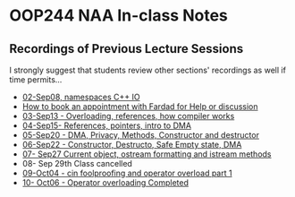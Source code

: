 # OOP244 NAA In-class Notes
## Recordings of Previous Lecture Sessions
I strongly suggest that students review other sections' recordings as well if time permits...

- [02-Sep08, namespaces C++ IO](https://youtu.be/M65ko09vFkg)
- [How to book an appointment with Fardad for Help or discussion](https://youtu.be/4pnVGeDpTck)
- [03-Sep13 - Overloading, references, how compiler works](https://youtu.be/hY-M7AyqLJU)
- [04-Sep15- References, pointers, intro to DMA](https://youtu.be/DEzuQi3Q3Yc)
- [05-Sep20 - DMA, Privacy, Methods, Constructor and destructor](https://youtu.be/jn0N345lNpM)
- [06-Sep22 - Constructor, Destructo, Safe Empty state, DMA](https://youtu.be/7P5PXtMaNQU)
- [07- Sep27 Current object, ostream formatting and istream methods](https://youtu.be/lSY0t9Va_j8?si=voZF78a7kmaxmFGf)
- 08- Sep 29th Class cancelled
- [09-Oct04 - cin foolproofing and operator overload part 1](https://youtu.be/VlcH68UGvWs?si=Ett5uAZvotgBDh65)
- [10- Oct06 - Operator overloading Completed](https://youtu.be/FzShHtLO990)
